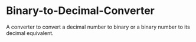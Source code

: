 # Binary-to-Decimal-Converter
A converter to convert a decimal number to binary or a binary number to its decimal equivalent.
